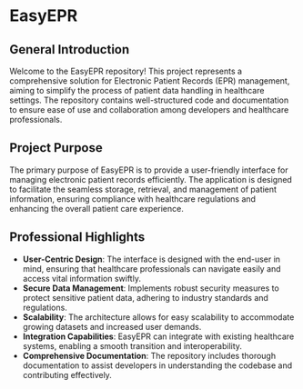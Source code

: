 # EasyEPR

## General Introduction
Welcome to the EasyEPR repository! This project represents a comprehensive solution for Electronic Patient Records (EPR) management, aiming to simplify the process of patient data handling in healthcare settings. The repository contains well-structured code and documentation to ensure ease of use and collaboration among developers and healthcare professionals.

## Project Purpose
The primary purpose of EasyEPR is to provide a user-friendly interface for managing electronic patient records efficiently. The application is designed to facilitate the seamless storage, retrieval, and management of patient information, ensuring compliance with healthcare regulations and enhancing the overall patient care experience.

## Professional Highlights
- **User-Centric Design**: The interface is designed with the end-user in mind, ensuring that healthcare professionals can navigate easily and access vital information swiftly.
- **Secure Data Management**: Implements robust security measures to protect sensitive patient data, adhering to industry standards and regulations.
- **Scalability**: The architecture allows for easy scalability to accommodate growing datasets and increased user demands.
- **Integration Capabilities**: EasyEPR can integrate with existing healthcare systems, enabling a smooth transition and interoperability.
- **Comprehensive Documentation**: The repository includes thorough documentation to assist developers in understanding the codebase and contributing effectively.
